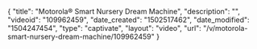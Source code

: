 {
    "title": "Motorola&reg; Smart Nursery Dream Machine",
    "description": "",
    "videoid": "109962459",
    "date_created": "1502517462",
    "date_modified": "1504247454",
    "type": "captivate",
    "layout": "video",
    "url": "\/v\/motorola-smart-nursery-dream-machine\/109962459"
}